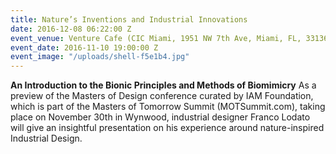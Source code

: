 ```yaml
---
title: Nature’s Inventions and Industrial Innovations
date: 2016-12-08 06:22:00 Z
event_venue: Venture Cafe (CIC Miami, 1951 NW 7th Ave, Miami, FL, 33136)
event_date: 2016-11-10 19:00:00 Z
event_image: "/uploads/shell-f5e1b4.jpg"
---
```


**An Introduction to the Bionic Principles and Methods of Biomimicry**
As a preview of the Masters of Design conference curated by IAM Foundation, which is part of the Masters of Tomorrow Summit (MOTSummit.com), taking place on November 30th in Wynwood, industrial designer Franco Lodato will give an insightful presentation on his experience around nature-inspired Industrial Design.